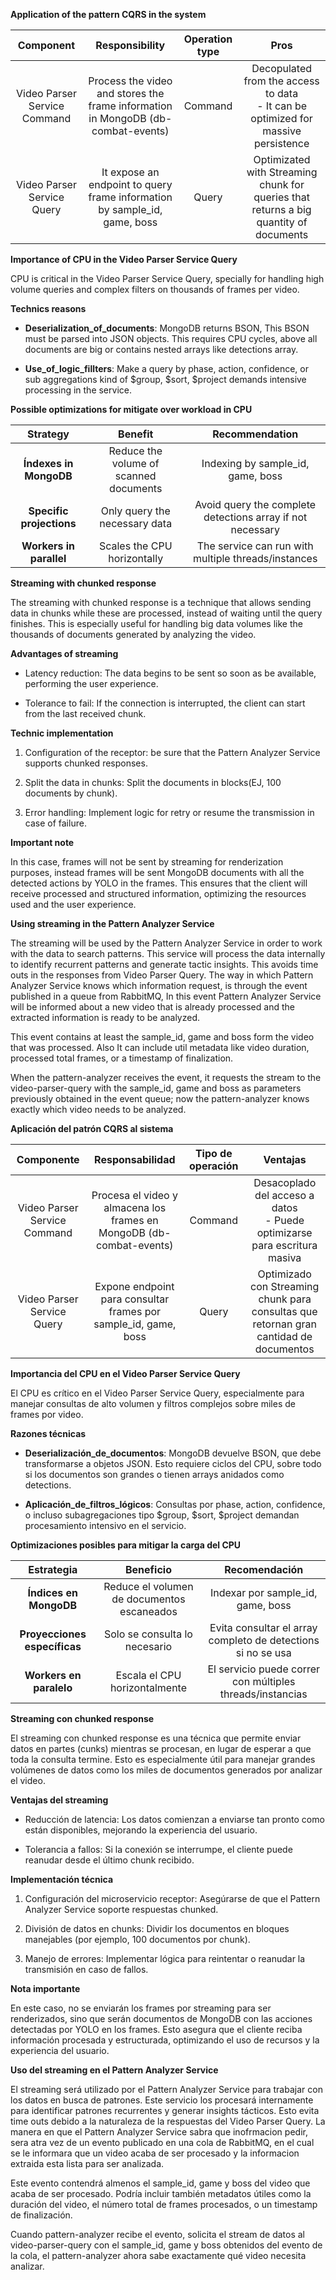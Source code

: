 **Application of the pattern CQRS in the system**

| Component | Responsibility | Operation type | Pros |
|:----------------:|:----------------:|:----------------:|:----------------:|
| Video Parser Service Command | Process the video and stores the frame information in MongoDB (db-combat-events)   | Command | Decopulated from the access to data<br>- It can be optimized for massive persistence |
| Video Parser Service Query   | It expose an endpoint to query frame information by sample_id, game, boss | Query | Optimizated with Streaming chunk for queries that returns a big quantity of documents |

**Importance of CPU in the Video Parser Service Query**

CPU is critical in the Video Parser Service Query, specially for handling high volume queries and complex filters on thousands of frames per video.


**Technics reasons**

* __Deserialization_of_documents__: MongoDB returns BSON, This BSON must be parsed into JSON objects. This requires CPU cycles, above all documents are big or contains nested arrays  like detections array.

* __Use_of_logic_fillters__: Make a query by phase, action, confidence, or sub aggregations kind of $group, $sort, $project demands intensive processing in the service.



**Possible optimizations for mitigate over workload in CPU**

| Strategy | Benefit | Recommendation |
|:----------------:|:----------------:|:----------------:|
| **Índexes in MongoDB** | Reduce the volume of scanned documents | Indexing  by sample_id, game, boss |
| **Specific projections** | Only query the necessary data | Avoid query the complete detections array if not necessary |
| **Workers in parallel** | Scales the CPU horizontally | The service can run with multiple threads/instances | 

**Streaming with chunked response**

The streaming with chunked response is a technique that allows sending data in chunks while these are processed, instead of waiting until the query finishes. This is especially useful for handling big data volumes like the thousands of documents generated by analyzing the video.

**Advantages of streaming**

* Latency reduction: The data begins to be sent so soon as be available, performing the user experience.

* Tolerance to fail: If the connection is interrupted, the client can start from the last received chunk.

**Technic implementation**

1. Configuration of the receptor: be sure that the Pattern Analyzer Service supports chunked responses.

2. Split the data in chunks: Split the documents in blocks(EJ, 100 documents by chunk).

3. Error handling: Implement logic for retry or resume the transmission in case of failure.

**Important note**

In this case, frames will not be sent by streaming for renderization purposes, instead frames will be sent MongoDB documents with all the detected actions by YOLO in the frames. This ensures that the client will receive processed and structured information, optimizing the resources used and the user experience.

**Using streaming in the Pattern Analyzer Service**

The streaming will be used by the Pattern Analyzer Service in order to work with the data to search patterns. This service will process the data internally to identify recurrent patterns and generate tactic insights. This avoids time outs in the responses from Video Parser Query. 
The way in which Pattern Analyzer Service knows which information request, is through the event published in a queue from RabbitMQ, In this event Pattern Analyzer Service will be informed about a new video that is already processed and the extracted information is ready to be analyzed.

This event contains at least the sample_id, game and boss form the video that was processed. Also It can include util metadata like video duration, processed total frames, or a timestamp of finalization.

When the pattern-analyzer receives the event, it requests the stream to the video-parser-query with the sample_id, game and boss as parameters previously obtained in the event queue; now the pattern-analyzer knows exactly which video needs to be analyzed.




**Aplicación del patrón CQRS al sistema**

| Componente | Responsabilidad | Tipo de operación | Ventajas |
|:----------------:|:----------------:|:----------------:|:----------------:|
| Video Parser Service Command | Procesa el video y almacena los frames en MongoDB (db-combat-events)   | Command | Desacoplado del acceso a datos<br>- Puede optimizarse para escritura masiva |
| Video Parser Service Query   | Expone endpoint para consultar frames por sample_id, game, boss | Query | Optimizado con Streaming chunk para consultas que retornan gran cantidad de documentos |

**Importancia del CPU en el Video Parser Service Query**

El CPU es crítico en el Video Parser Service Query, especialmente para manejar consultas de alto volumen y filtros complejos sobre miles de frames por video.

**Razones técnicas**

* __Deserialización_de_documentos__: MongoDB devuelve BSON, que debe transformarse a objetos JSON. Esto requiere ciclos del CPU, sobre todo si los documentos son grandes o tienen arrays anidados como detections.

* __Aplicación_de_filtros_lógicos__: Consultas por phase, action, confidence, o incluso subagregaciones tipo $group, $sort, $project demandan procesamiento intensivo en el servicio.


**Optimizaciones posibles para mitigar la carga del CPU**

| Estrategia | Beneficio | Recomendación |
|:----------------:|:----------------:|:----------------:|
| **Índices en MongoDB** | Reduce el volumen de documentos escaneados | Indexar por sample_id, game, boss |
| **Proyecciones específicas** | Solo se consulta lo necesario | Evita consultar el array completo de detections si no se usa |
| **Workers en paralelo** | Escala el CPU horizontalmente | El servicio puede correr con múltiples threads/instancias | 

**Streaming con chunked response**

El streaming con chunked response es una técnica que permite enviar datos en partes (cunks) mientras se procesan, en lugar de esperar a que toda la consulta termine. Esto es especialmente útil para manejar grandes volúmenes de datos como los miles de documentos generados por analizar el video.

**Ventajas del streaming**

* Reducción de latencia: Los datos comienzan a enviarse tan pronto como están disponibles, mejorando la experiencia del usuario.

* Tolerancia a fallos: Si la conexión se interrumpe, el cliente puede reanudar desde el último chunk recibido.

**Implementación técnica**

1. Configuración del microservicio receptor: Asegúrarse de que el Pattern Analyzer Service soporte respuestas chunked.

2. División de datos en chunks: Dividir los documentos en bloques manejables (por ejemplo, 100 documentos por chunk).

3. Manejo de errores: Implementar lógica para reintentar o reanudar la transmisión en caso de fallos.

**Nota importante**

En este caso, no se enviarán los frames por streaming para ser renderizados, sino que serán documentos de MongoDB con las acciones detectadas por YOLO en los frames. Esto asegura que el cliente reciba información procesada y estructurada, optimizando el uso de recursos y la experiencia del usuario.

**Uso del streaming en el Pattern Analyzer Service**

El streaming será utilizado por el Pattern Analyzer Service para trabajar con los datos en busca de patrones. Este servicio los procesará internamente para identificar patrones recurrentes y generar insights tácticos. Esto evita time outs debido a la naturaleza de la respuestas del Video Parser Query. 
La manera en que el Pattern Analyzer Service sabra que inofrmacion pedir, sera atra vez de un evento publicado en una cola de RabbitMQ, en el cual se le informara que un video acaba de ser procesado y la informacion extraida esta lista para ser analizada.

Este evento contendrá almenos el sample_id, game y boss del video que acaba de ser procesado. Podría incluir también metadatos útiles como la duración del video, el número total de frames procesados, o un timestamp de finalización.

Cuando pattern-analyzer recibe el evento, solicita el stream de datos al video-parser-query con el sample_id, game y boss obtenidos del evento de la cola, el pattern-analyzer ahora sabe exactamente qué video necesita analizar.
